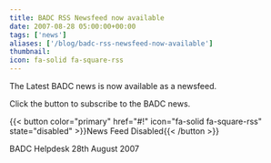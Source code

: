 ```yaml
---
title: BADC RSS Newsfeed now available
date: 2007-08-28 05:00:00+00:00
tags: ['news']
aliases: ['/blog/badc-rss-newsfeed-now-available']
thumbnail: 
icon: fa-solid fa-square-rss
---
```


The Latest BADC news is now available as a newsfeed.

Click the button to subscribe to the BADC news.

{{< button color="primary" href="#!" icon="fa-solid fa-square-rss" state="disabled" >}}News Feed Disabled{{< /button >}}

BADC Helpdesk
28th August 2007

